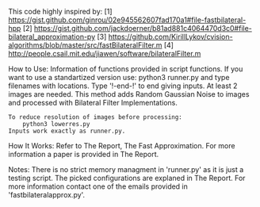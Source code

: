 This code highly inspired by:
	[1] https://gist.github.com/ginrou/02e945562607fad170a1#file-fastbilateral-hpp
	[2] https://gist.github.com/jackdoerner/b81ad881c4064470d3c0#file-bilateral_approximation-py
	[3] https://github.com/KirillLykov/cvision-algorithms/blob/master/src/fastBilateralFilter.m
	[4] http://people.csail.mit.edu/jiawen/software/bilateralFilter.m
	
How to Use:
	Information of functions provided in script functions. If you want to use a standartized version use:
		python3 runner.py
	and type filenames with locations. Type '!-end-!' to end giving inputs. At least 2 images are needed.
	This method adds Random Gaussian Noise to images and processed with Bilateral Filter Implementations.
	
	To reduce resolution of images before processing:
		python3 lowerres.py
	Inputs work exactly as runner.py.
	
How It Works:
	Refer to The Report, The Fast Approximation. For more information a paper is provided in The Report.
		
Notes:
	There is no strict memory managment in 'runner.py' as it is just a testing script.
	The picked configurations are explaned in The Report.
	For more information contact one of the emails provided in 'fastbilateralapprox.py'.